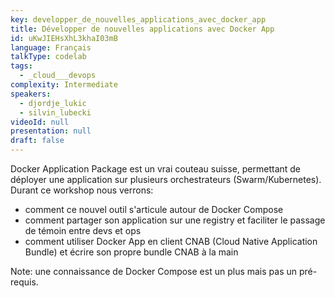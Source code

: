 ```yaml
---
key: developper_de_nouvelles_applications_avec_docker_app
title: Développer de nouvelles applications avec Docker App
id: uKwJIEHsXhL3khaI03mB
language: Français
talkType: codelab
tags:
  - _cloud___devops
complexity: Intermediate
speakers:
  - djordje_lukic
  - silvin_lubecki
videoId: null
presentation: null
draft: false
---
```

Docker Application Package est un vrai couteau suisse, permettant de déployer une application sur plusieurs orchestrateurs (Swarm/Kubernetes).
Durant ce workshop nous verrons:
* comment ce nouvel outil s'articule autour de Docker Compose
* comment partager son application sur une registry et faciliter le passage de témoin entre devs et ops
* comment utiliser Docker App en client CNAB (Cloud Native Application Bundle) et écrire son propre bundle CNAB à la main

Note: une connaissance de Docker Compose est un plus mais pas un pré-requis.